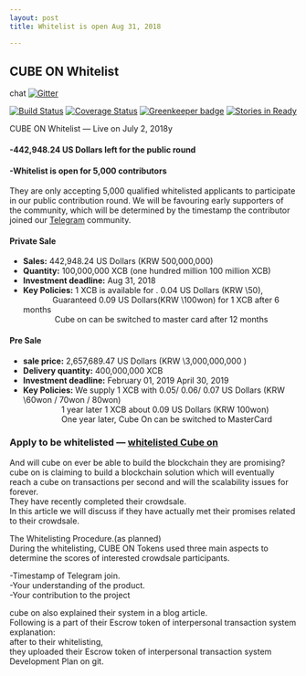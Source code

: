 ```yaml
---
layout: post
title: Whitelist is open Aug 31, 2018

---
```


## CUBE ON Whitelist    
chat [![Gitter](https://badges.gitter.im/Join%20Chat.svg)](https://gitter.im/wooriapt?utm_source=share-link&utm_medium=link&utm_campaign=share-link)

[![Build Status](https://circleci.com/gh/MetaMask/metamask-extension.svg?style=shield&circle-token=a1ddcf3cd38e29267f254c9c59d556d513e3a1fd)](https://circleci.com/gh/MetaMask/metamask-extension) [![Coverage Status](https://coveralls.io/repos/github/MetaMask/metamask-extension/badge.svg?branch=master)](https://coveralls.io/github/MetaMask/metamask-extension?branch=master) [![Greenkeeper badge](https://badges.greenkeeper.io/MetaMask/metamask-extension.svg)](https://greenkeeper.io/) [![Stories in Ready](https://badge.waffle.io/MetaMask/metamask-extension.png?label=in%20progress&title=waffle.io)](https://waffle.io/MetaMask/metamask-extension)


CUBE ON Whitelist — Live on July 2, 2018y

#### -442,948.24 US Dollars left for the public round
#### -Whitelist is open for 5,000 contributors  

They are only accepting 5,000 qualified whitelisted applicants to participate in our public contribution round. 
We will be favouring early supporters of the community, which will be determined by the timestamp the contributor   
joined our [Telegram](https://t.me/cubeon) community.  
#### Private Sale  
- **Sales:** 442,948.24 US Dollars (KRW 500,000,000)  
- **Quantity:** 100,000,000 XCB (one hundred million 100 million XCB)  
- **Investment deadline:** Aug 31, 2018  
- **Key Policies:** 1 XCB is available for . 0.04 US Dollars (KRW \50),  
                Guaranteed 0.09 US Dollars(KRW \100won) for 1 XCB after 6 months  
                Cube on can be switched to master card after 12 months  

#### Pre Sale  
- **sale price:** 2,657,689.47 US Dollars  (KRW \3,000,000,000 )  
- **Delivery quantity:** 400,000,000 XCB  
- **Investment deadline:** February 01, 2019 April 30, 2019    
- **Key Policies:** We supply 1 XCB with 0.05/ 0.06/ 0.07 US Dollars (KRW \60won / 70won / 80won)  
                 1 year later 1 XCB about 0.09 US Dollars (KRW 100won)  
                 One year later, Cube On can be switched to MasterCard  

### Apply to be whitelisted — [whitelisted Cube on](http://cubeon.co.in)


And will cube on ever be able to build the blockchain they are promising?  
cube on is claiming to build a blockchain solution which will eventually reach a cube on transactions per second and will 
the scalability issues for forever.   
They have recently completed their crowdsale.   
In this article we will discuss if they have actually met their promises related to their crowdsale.  

The Whitelisting Procedure.(as planned)  
During the whitelisting, CUBE ON Tokens used three main aspects to determine the scores of interested crowdsale participants.
 
 
-Timestamp of Telegram join.  
-Your understanding of the product.  
-Your contribution to the project  
    

cube on also explained their system in a blog article.    
Following is a part of their Escrow token of interpersonal transaction system explanation:     
after to their whitelisting,   
they uploaded their Escrow token of interpersonal transaction system Development Plan on git.  

